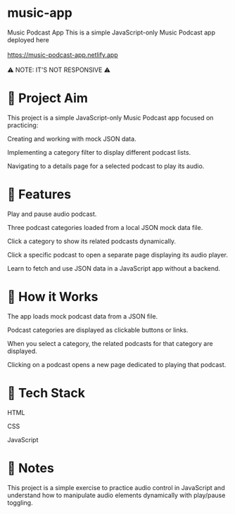 # music-app
Music Podcast App
This is a simple JavaScript-only Music Podcast app deployed here  <br><br>
https://music-podcast-app.netlify.app <br> <br>
⚠ NOTE: IT'S NOT RESPONSIVE ⚠

# 🎯 Project Aim
This project is a simple JavaScript-only Music Podcast app focused on practicing:

Creating and working with mock JSON data.

Implementing a category filter to display different podcast lists.

Navigating to a details page for a selected podcast to play its audio.

# 🔹 Features
Play and pause audio podcast.

Three podcast categories loaded from a local JSON mock data file.

Click a category to show its related podcasts dynamically.

Click a specific podcast to open a separate page displaying its audio player.

Learn to fetch and use JSON data in a JavaScript app without a backend.

# 🔹 How it Works
The app loads mock podcast data from a JSON file.

Podcast categories are displayed as clickable buttons or links.

When you select a category, the related podcasts for that category are displayed.

Clicking on a podcast opens a new page dedicated to playing that podcast.
# 🔹 Tech Stack
HTML

CSS

JavaScript

# 🔹 Notes
This project is a simple exercise to practice audio control in JavaScript and understand how to manipulate audio elements dynamically with play/pause toggling.
